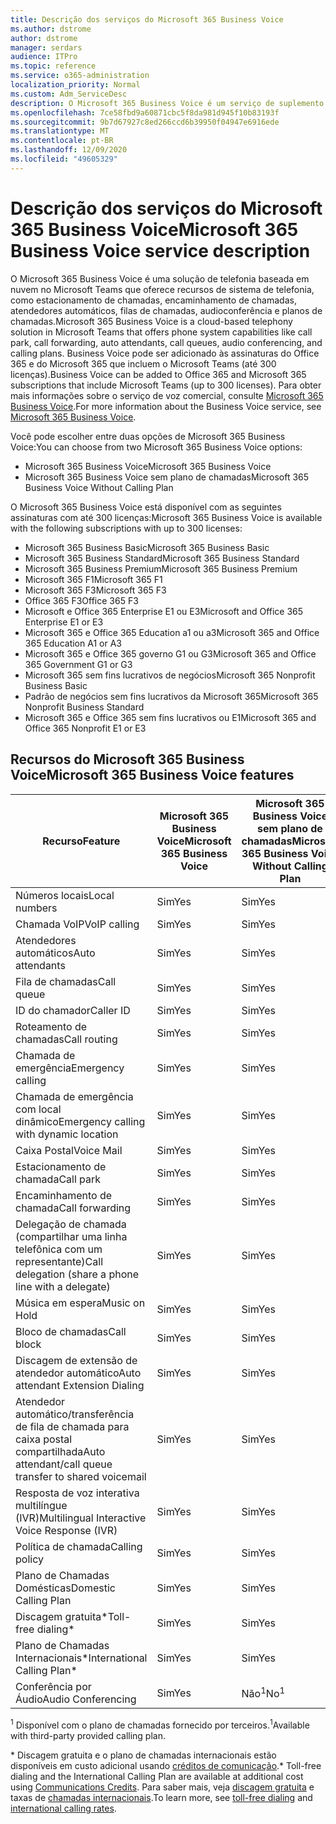 ```yaml
---
title: Descrição dos serviços do Microsoft 365 Business Voice
ms.author: dstrome
author: dstrome
manager: serdars
audience: ITPro
ms.topic: reference
ms.service: o365-administration
localization_priority: Normal
ms.custom: Adm_ServiceDesc
description: O Microsoft 365 Business Voice é um serviço de suplemento que permite que você use o Microsoft Teams para chamadas telefônicas. Isso combina o sistema de telefonia, o plano de chamadas domésticas, o SMS e a conferência de áudio.
ms.openlocfilehash: 7ce58fbd9a60871cbc5f8da981d945f10b83193f
ms.sourcegitcommit: 9b7d67927c8ed266ccd6b39950f04947e6916ede
ms.translationtype: MT
ms.contentlocale: pt-BR
ms.lasthandoff: 12/09/2020
ms.locfileid: "49605329"
---
```

# <a name="microsoft-365-business-voice-service-description"></a><span data-ttu-id="ceab2-104">Descrição dos serviços do Microsoft 365 Business Voice</span><span class="sxs-lookup"><span data-stu-id="ceab2-104">Microsoft 365 Business Voice service description</span></span>

<span data-ttu-id="ceab2-105">O Microsoft 365 Business Voice é uma solução de telefonia baseada em nuvem no Microsoft Teams que oferece recursos de sistema de telefonia, como estacionamento de chamadas, encaminhamento de chamadas, atendedores automáticos, filas de chamadas, audioconferência e planos de chamadas.</span><span class="sxs-lookup"><span data-stu-id="ceab2-105">Microsoft 365 Business Voice is a cloud-based telephony solution in Microsoft Teams that offers phone system capabilities like call park, call forwarding, auto attendants, call queues, audio conferencing, and calling plans.</span></span> <span data-ttu-id="ceab2-106">Business Voice pode ser adicionado às assinaturas do Office 365 e do Microsoft 365 que incluem o Microsoft Teams (até 300 licenças).</span><span class="sxs-lookup"><span data-stu-id="ceab2-106">Business Voice can be added to Office 365 and Microsoft 365 subscriptions that include Microsoft Teams (up to 300 licenses).</span></span> <span data-ttu-id="ceab2-107">Para obter mais informações sobre o serviço de voz comercial, consulte [Microsoft 365 Business Voice](https://docs.microsoft.com/MicrosoftTeams/business-voice/whats-business-voice).</span><span class="sxs-lookup"><span data-stu-id="ceab2-107">For more information about the Business Voice service, see [Microsoft 365 Business Voice](https://docs.microsoft.com/MicrosoftTeams/business-voice/whats-business-voice).</span></span>

<span data-ttu-id="ceab2-108">Você pode escolher entre duas opções de Microsoft 365 Business Voice:</span><span class="sxs-lookup"><span data-stu-id="ceab2-108">You can choose from two Microsoft 365 Business Voice options:</span></span>

- <span data-ttu-id="ceab2-109">Microsoft 365 Business Voice</span><span class="sxs-lookup"><span data-stu-id="ceab2-109">Microsoft 365 Business Voice</span></span>
- <span data-ttu-id="ceab2-110">Microsoft 365 Business Voice sem plano de chamadas</span><span class="sxs-lookup"><span data-stu-id="ceab2-110">Microsoft 365 Business Voice Without Calling Plan</span></span>

<span data-ttu-id="ceab2-111">O Microsoft 365 Business Voice está disponível com as seguintes assinaturas com até 300 licenças:</span><span class="sxs-lookup"><span data-stu-id="ceab2-111">Microsoft 365 Business Voice is available with the following subscriptions with up to 300 licenses:</span></span>

- <span data-ttu-id="ceab2-112">Microsoft 365 Business Basic</span><span class="sxs-lookup"><span data-stu-id="ceab2-112">Microsoft 365 Business Basic</span></span>
- <span data-ttu-id="ceab2-113">Microsoft 365 Business Standard</span><span class="sxs-lookup"><span data-stu-id="ceab2-113">Microsoft 365 Business Standard</span></span>
- <span data-ttu-id="ceab2-114">Microsoft 365 Business Premium</span><span class="sxs-lookup"><span data-stu-id="ceab2-114">Microsoft 365 Business Premium</span></span>
- <span data-ttu-id="ceab2-115">Microsoft 365 F1</span><span class="sxs-lookup"><span data-stu-id="ceab2-115">Microsoft 365 F1</span></span>
- <span data-ttu-id="ceab2-116">Microsoft 365 F3</span><span class="sxs-lookup"><span data-stu-id="ceab2-116">Microsoft 365 F3</span></span>
- <span data-ttu-id="ceab2-117">Office 365 F3</span><span class="sxs-lookup"><span data-stu-id="ceab2-117">Office 365 F3</span></span>
- <span data-ttu-id="ceab2-118">Microsoft e Office 365 Enterprise E1 ou E3</span><span class="sxs-lookup"><span data-stu-id="ceab2-118">Microsoft and Office 365 Enterprise E1 or E3</span></span>
- <span data-ttu-id="ceab2-119">Microsoft 365 e Office 365 Education a1 ou a3</span><span class="sxs-lookup"><span data-stu-id="ceab2-119">Microsoft 365 and Office 365 Education A1 or A3</span></span>
- <span data-ttu-id="ceab2-120">Microsoft 365 e Office 365 governo G1 ou G3</span><span class="sxs-lookup"><span data-stu-id="ceab2-120">Microsoft 365 and Office 365 Government G1 or G3</span></span>
- <span data-ttu-id="ceab2-121">Microsoft 365 sem fins lucrativos de negócios</span><span class="sxs-lookup"><span data-stu-id="ceab2-121">Microsoft 365 Nonprofit Business Basic</span></span>
- <span data-ttu-id="ceab2-122">Padrão de negócios sem fins lucrativos da Microsoft 365</span><span class="sxs-lookup"><span data-stu-id="ceab2-122">Microsoft 365 Nonprofit Business Standard</span></span>
- <span data-ttu-id="ceab2-123">Microsoft 365 e Office 365 sem fins lucrativos ou E1</span><span class="sxs-lookup"><span data-stu-id="ceab2-123">Microsoft 365 and Office 365 Nonprofit E1 or E3</span></span>

## <a name="microsoft-365-business-voice-features"></a><span data-ttu-id="ceab2-124">Recursos do Microsoft 365 Business Voice</span><span class="sxs-lookup"><span data-stu-id="ceab2-124">Microsoft 365 Business Voice features</span></span>

| <span data-ttu-id="ceab2-125">**Recurso**</span><span class="sxs-lookup"><span data-stu-id="ceab2-125">**Feature**</span></span>                                            | <span data-ttu-id="ceab2-126">**Microsoft 365 Business Voice**</span><span class="sxs-lookup"><span data-stu-id="ceab2-126">**Microsoft 365 Business Voice**</span></span> | <span data-ttu-id="ceab2-127">**Microsoft 365 Business Voice sem plano de chamadas**</span><span class="sxs-lookup"><span data-stu-id="ceab2-127">**Microsoft 365 Business Voice Without Calling Plan**</span></span> |
|--------------------------------------------------------|----------------------------------|-------------------------------------------------------|
| <span data-ttu-id="ceab2-128">Números locais</span><span class="sxs-lookup"><span data-stu-id="ceab2-128">Local numbers</span></span>                                          | <span data-ttu-id="ceab2-129">Sim</span><span class="sxs-lookup"><span data-stu-id="ceab2-129">Yes</span></span>                              | <span data-ttu-id="ceab2-130">Sim</span><span class="sxs-lookup"><span data-stu-id="ceab2-130">Yes</span></span>                                                   |
| <span data-ttu-id="ceab2-131">Chamada VoIP</span><span class="sxs-lookup"><span data-stu-id="ceab2-131">VoIP calling</span></span>                                           | <span data-ttu-id="ceab2-132">Sim</span><span class="sxs-lookup"><span data-stu-id="ceab2-132">Yes</span></span>                              | <span data-ttu-id="ceab2-133">Sim</span><span class="sxs-lookup"><span data-stu-id="ceab2-133">Yes</span></span>                                                   |
| <span data-ttu-id="ceab2-134">Atendedores automáticos</span><span class="sxs-lookup"><span data-stu-id="ceab2-134">Auto attendants</span></span>                                        | <span data-ttu-id="ceab2-135">Sim</span><span class="sxs-lookup"><span data-stu-id="ceab2-135">Yes</span></span>                              | <span data-ttu-id="ceab2-136">Sim</span><span class="sxs-lookup"><span data-stu-id="ceab2-136">Yes</span></span>                                                   |
| <span data-ttu-id="ceab2-137">Fila de chamadas</span><span class="sxs-lookup"><span data-stu-id="ceab2-137">Call queue</span></span>                                             | <span data-ttu-id="ceab2-138">Sim</span><span class="sxs-lookup"><span data-stu-id="ceab2-138">Yes</span></span>                              | <span data-ttu-id="ceab2-139">Sim</span><span class="sxs-lookup"><span data-stu-id="ceab2-139">Yes</span></span>                                                   |
| <span data-ttu-id="ceab2-140">ID do chamador</span><span class="sxs-lookup"><span data-stu-id="ceab2-140">Caller ID</span></span>                                              | <span data-ttu-id="ceab2-141">Sim</span><span class="sxs-lookup"><span data-stu-id="ceab2-141">Yes</span></span>                              | <span data-ttu-id="ceab2-142">Sim</span><span class="sxs-lookup"><span data-stu-id="ceab2-142">Yes</span></span>                                                   |
| <span data-ttu-id="ceab2-143">Roteamento de chamadas</span><span class="sxs-lookup"><span data-stu-id="ceab2-143">Call routing</span></span>                                           | <span data-ttu-id="ceab2-144">Sim</span><span class="sxs-lookup"><span data-stu-id="ceab2-144">Yes</span></span>                              | <span data-ttu-id="ceab2-145">Sim</span><span class="sxs-lookup"><span data-stu-id="ceab2-145">Yes</span></span>                                                   |
| <span data-ttu-id="ceab2-146">Chamada de emergência</span><span class="sxs-lookup"><span data-stu-id="ceab2-146">Emergency calling</span></span>                                      | <span data-ttu-id="ceab2-147">Sim</span><span class="sxs-lookup"><span data-stu-id="ceab2-147">Yes</span></span>                              | <span data-ttu-id="ceab2-148">Sim</span><span class="sxs-lookup"><span data-stu-id="ceab2-148">Yes</span></span>                                                   |
| <span data-ttu-id="ceab2-149">Chamada de emergência com local dinâmico</span><span class="sxs-lookup"><span data-stu-id="ceab2-149">Emergency calling with dynamic location</span></span>                | <span data-ttu-id="ceab2-150">Sim</span><span class="sxs-lookup"><span data-stu-id="ceab2-150">Yes</span></span>                              | <span data-ttu-id="ceab2-151">Sim</span><span class="sxs-lookup"><span data-stu-id="ceab2-151">Yes</span></span>                                                   |
| <span data-ttu-id="ceab2-152">Caixa Postal</span><span class="sxs-lookup"><span data-stu-id="ceab2-152">Voice Mail</span></span>                                             | <span data-ttu-id="ceab2-153">Sim</span><span class="sxs-lookup"><span data-stu-id="ceab2-153">Yes</span></span>                              | <span data-ttu-id="ceab2-154">Sim</span><span class="sxs-lookup"><span data-stu-id="ceab2-154">Yes</span></span>                                                   |
| <span data-ttu-id="ceab2-155">Estacionamento de chamada</span><span class="sxs-lookup"><span data-stu-id="ceab2-155">Call park</span></span>                                              | <span data-ttu-id="ceab2-156">Sim</span><span class="sxs-lookup"><span data-stu-id="ceab2-156">Yes</span></span>                              | <span data-ttu-id="ceab2-157">Sim</span><span class="sxs-lookup"><span data-stu-id="ceab2-157">Yes</span></span>                                                   |
| <span data-ttu-id="ceab2-158">Encaminhamento de chamada</span><span class="sxs-lookup"><span data-stu-id="ceab2-158">Call forwarding</span></span>                                        | <span data-ttu-id="ceab2-159">Sim</span><span class="sxs-lookup"><span data-stu-id="ceab2-159">Yes</span></span>                              | <span data-ttu-id="ceab2-160">Sim</span><span class="sxs-lookup"><span data-stu-id="ceab2-160">Yes</span></span>                                                   |
| <span data-ttu-id="ceab2-161">Delegação de chamada (compartilhar uma linha telefônica com um representante)</span><span class="sxs-lookup"><span data-stu-id="ceab2-161">Call delegation (share a phone line with a delegate)</span></span>   | <span data-ttu-id="ceab2-162">Sim</span><span class="sxs-lookup"><span data-stu-id="ceab2-162">Yes</span></span>                              | <span data-ttu-id="ceab2-163">Sim</span><span class="sxs-lookup"><span data-stu-id="ceab2-163">Yes</span></span>                                                   |
| <span data-ttu-id="ceab2-164">Música em espera</span><span class="sxs-lookup"><span data-stu-id="ceab2-164">Music on Hold</span></span>                                          | <span data-ttu-id="ceab2-165">Sim</span><span class="sxs-lookup"><span data-stu-id="ceab2-165">Yes</span></span>                              | <span data-ttu-id="ceab2-166">Sim</span><span class="sxs-lookup"><span data-stu-id="ceab2-166">Yes</span></span>                                                   |
| <span data-ttu-id="ceab2-167">Bloco de chamadas</span><span class="sxs-lookup"><span data-stu-id="ceab2-167">Call block</span></span>                                             | <span data-ttu-id="ceab2-168">Sim</span><span class="sxs-lookup"><span data-stu-id="ceab2-168">Yes</span></span>                              | <span data-ttu-id="ceab2-169">Sim</span><span class="sxs-lookup"><span data-stu-id="ceab2-169">Yes</span></span>                                                   |
| <span data-ttu-id="ceab2-170">Discagem de extensão de atendedor automático</span><span class="sxs-lookup"><span data-stu-id="ceab2-170">Auto attendant Extension Dialing</span></span>                       | <span data-ttu-id="ceab2-171">Sim</span><span class="sxs-lookup"><span data-stu-id="ceab2-171">Yes</span></span>                              | <span data-ttu-id="ceab2-172">Sim</span><span class="sxs-lookup"><span data-stu-id="ceab2-172">Yes</span></span>                                                   |
| <span data-ttu-id="ceab2-173">Atendedor automático/transferência de fila de chamada para caixa postal compartilhada</span><span class="sxs-lookup"><span data-stu-id="ceab2-173">Auto attendant/call queue transfer to shared voicemail</span></span> | <span data-ttu-id="ceab2-174">Sim</span><span class="sxs-lookup"><span data-stu-id="ceab2-174">Yes</span></span>                              | <span data-ttu-id="ceab2-175">Sim</span><span class="sxs-lookup"><span data-stu-id="ceab2-175">Yes</span></span>                                                   |
| <span data-ttu-id="ceab2-176">Resposta de voz interativa multilíngue (IVR)</span><span class="sxs-lookup"><span data-stu-id="ceab2-176">Multilingual Interactive Voice Response (IVR)</span></span>          | <span data-ttu-id="ceab2-177">Sim</span><span class="sxs-lookup"><span data-stu-id="ceab2-177">Yes</span></span>                              | <span data-ttu-id="ceab2-178">Sim</span><span class="sxs-lookup"><span data-stu-id="ceab2-178">Yes</span></span>                                                   |
| <span data-ttu-id="ceab2-179">Política de chamada</span><span class="sxs-lookup"><span data-stu-id="ceab2-179">Calling policy</span></span>                                         | <span data-ttu-id="ceab2-180">Sim</span><span class="sxs-lookup"><span data-stu-id="ceab2-180">Yes</span></span>                              | <span data-ttu-id="ceab2-181">Sim</span><span class="sxs-lookup"><span data-stu-id="ceab2-181">Yes</span></span>                                                   |
| <span data-ttu-id="ceab2-182">Plano de Chamadas Domésticas</span><span class="sxs-lookup"><span data-stu-id="ceab2-182">Domestic Calling Plan</span></span>                                  | <span data-ttu-id="ceab2-183">Sim</span><span class="sxs-lookup"><span data-stu-id="ceab2-183">Yes</span></span>                              | <span data-ttu-id="ceab2-184">Sim</span><span class="sxs-lookup"><span data-stu-id="ceab2-184">Yes</span></span>                                                    |
| <span data-ttu-id="ceab2-185">Discagem gratuita\*</span><span class="sxs-lookup"><span data-stu-id="ceab2-185">Toll-free dialing\*</span></span>                                    | <span data-ttu-id="ceab2-186">Sim</span><span class="sxs-lookup"><span data-stu-id="ceab2-186">Yes</span></span>                              | <span data-ttu-id="ceab2-187">Sim</span><span class="sxs-lookup"><span data-stu-id="ceab2-187">Yes</span></span>                                                    |
| <span data-ttu-id="ceab2-188">Plano de Chamadas Internacionais\*</span><span class="sxs-lookup"><span data-stu-id="ceab2-188">International Calling Plan\*</span></span>                           | <span data-ttu-id="ceab2-189">Sim</span><span class="sxs-lookup"><span data-stu-id="ceab2-189">Yes</span></span>                              | <span data-ttu-id="ceab2-190">Sim</span><span class="sxs-lookup"><span data-stu-id="ceab2-190">Yes</span></span>                                                    |
| <span data-ttu-id="ceab2-191">Conferência por Áudio</span><span class="sxs-lookup"><span data-stu-id="ceab2-191">Audio Conferencing</span></span>                                     | <span data-ttu-id="ceab2-192">Sim</span><span class="sxs-lookup"><span data-stu-id="ceab2-192">Yes</span></span>                              | <span data-ttu-id="ceab2-193">Não<sup>1</sup></span><span class="sxs-lookup"><span data-stu-id="ceab2-193">No<sup>1</sup></span></span>                                                   |

<span data-ttu-id="ceab2-194"><sup>1</sup> Disponível com o plano de chamadas fornecido por terceiros.</span><span class="sxs-lookup"><span data-stu-id="ceab2-194"><sup>1</sup>Available with third-party provided calling plan.</span></span>

<span data-ttu-id="ceab2-195">\* Discagem gratuita e o plano de chamadas internacionais estão disponíveis em custo adicional usando [créditos de comunicação](https://docs.microsoft.com/microsoftteams/what-are-communications-credits).</span><span class="sxs-lookup"><span data-stu-id="ceab2-195">\* Toll-free dialing and the International Calling Plan are available at additional cost using [Communications Credits](https://docs.microsoft.com/microsoftteams/what-are-communications-credits).</span></span> <span data-ttu-id="ceab2-196">Para saber mais, veja [discagem gratuita](https://docs.microsoft.com/microsoftteams/toll-free-dialing-limitations-and-restrictions) e taxas de [chamadas internacionais](https://www.microsoft.com/microsoft-365/microsoft-teams/voice-calling?rtc=1#ow-download-rates).</span><span class="sxs-lookup"><span data-stu-id="ceab2-196">To learn more, see [toll-free dialing](https://docs.microsoft.com/microsoftteams/toll-free-dialing-limitations-and-restrictions) and [international calling rates](https://www.microsoft.com/microsoft-365/microsoft-teams/voice-calling?rtc=1#ow-download-rates).</span></span>

